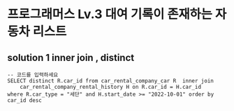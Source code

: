# 프로그래머스 Lv.3 대여 기록이 존재하는 자동차 리스트

## solution 1 inner join , distinct

```mysql
-- 코드를 입력하세요
SELECT distinct R.car_id from car_rental_company_car R  inner join 
    car_rental_company_rental_history H on R.car_id = H.car_id 
where R.car_type = "세단" and H.start_date >= "2022-10-01" order by car_id desc

```